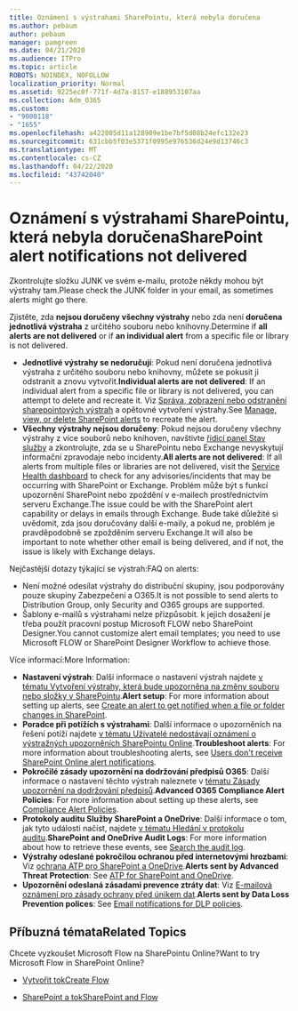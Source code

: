 ```yaml
---
title: Oznámení s výstrahami SharePointu, která nebyla doručena
ms.author: pebaum
author: pebaum
manager: pamgreen
ms.date: 04/21/2020
ms.audience: ITPro
ms.topic: article
ROBOTS: NOINDEX, NOFOLLOW
localization_priority: Normal
ms.assetid: 9225ec0f-771f-4d7a-8157-e188953107aa
ms.collection: Adm_O365
ms.custom:
- "9000118"
- "1655"
ms.openlocfilehash: a422805d11a128909e1be7bf5d08b24efc132e23
ms.sourcegitcommit: 631cbb5f03e5371f0995e976536d24e9d13746c3
ms.translationtype: MT
ms.contentlocale: cs-CZ
ms.lasthandoff: 04/22/2020
ms.locfileid: "43742040"
---
```

# <a name="sharepoint-alert-notifications-not-delivered"></a><span data-ttu-id="5a83e-102">Oznámení s výstrahami SharePointu, která nebyla doručena</span><span class="sxs-lookup"><span data-stu-id="5a83e-102">SharePoint alert notifications not delivered</span></span>

<span data-ttu-id="5a83e-103">Zkontrolujte složku JUNK ve svém e-mailu, protože někdy mohou být výstrahy tam.</span><span class="sxs-lookup"><span data-stu-id="5a83e-103">Please check the JUNK folder in your email, as sometimes alerts might go there.</span></span>

<span data-ttu-id="5a83e-104">Zjistěte, zda **nejsou doručeny všechny výstrahy** nebo zda není **doručena jednotlivá výstraha** z určitého souboru nebo knihovny.</span><span class="sxs-lookup"><span data-stu-id="5a83e-104">Determine if **all alerts are not delivered** or if **an individual alert** from a specific file or library is not delivered.</span></span>

- <span data-ttu-id="5a83e-105">**Jednotlivé výstrahy se nedoručují**: Pokud není doručena jednotlivá výstraha z určitého souboru nebo knihovny, můžete se pokusit ji odstranit a znovu vytvořit.</span><span class="sxs-lookup"><span data-stu-id="5a83e-105">**Individual alerts are not delivered**: If an individual alert from a specific file or library is not delivered, you can attempt to delete and recreate it.</span></span> <span data-ttu-id="5a83e-106">Viz [Správa, zobrazení nebo odstranění sharepointových výstrah](https://support.office.com/article/manage-view-or-delete-sharepoint-alerts-99dfb19c-9a90-4a8c-aba1-aa8c8afb0de2) a opětovné vytvoření výstrahy.</span><span class="sxs-lookup"><span data-stu-id="5a83e-106">See [Manage, view, or delete SharePoint alerts](https://support.office.com/article/manage-view-or-delete-sharepoint-alerts-99dfb19c-9a90-4a8c-aba1-aa8c8afb0de2) to recreate the alert.</span></span>
- <span data-ttu-id="5a83e-107">**Všechny výstrahy nejsou doručeny**: Pokud nejsou doručeny všechny výstrahy z více souborů nebo knihoven, navštivte [řídicí panel Stav služby](https://admin.microsoft.com/AdminPortal/Home#/servicehealth) a zkontrolujte, zda se u SharePointu nebo Exchange nevyskytují informační zpravodaje nebo incidenty.</span><span class="sxs-lookup"><span data-stu-id="5a83e-107">**All alerts are not delivered**: If all alerts from multiple files or libraries are not delivered, visit the [Service Health dashboard](https://admin.microsoft.com/AdminPortal/Home#/servicehealth) to check for any advisories/incidents that may be occurring with SharePoint or Exchange.</span></span> <span data-ttu-id="5a83e-108">Problém může být s funkcí upozornění SharePoint nebo zpoždění v e-mailech prostřednictvím serveru Exchange.</span><span class="sxs-lookup"><span data-stu-id="5a83e-108">The issue could be with the SharePoint alert capability or delays in emails through Exchange.</span></span> <span data-ttu-id="5a83e-109">Bude také důležité si uvědomit, zda jsou doručovány další e-maily, a pokud ne, problém je pravděpodobně se zpožděním serveru Exchange.</span><span class="sxs-lookup"><span data-stu-id="5a83e-109">It will also be important to note whether other email is being delivered, and if not, the issue is likely with Exchange delays.</span></span>

<span data-ttu-id="5a83e-110">Nejčastější dotazy týkající se výstrah:</span><span class="sxs-lookup"><span data-stu-id="5a83e-110">FAQ on alerts:</span></span>

- <span data-ttu-id="5a83e-111">Není možné odesílat výstrahy do distribuční skupiny, jsou podporovány pouze skupiny Zabezpečení a O365.</span><span class="sxs-lookup"><span data-stu-id="5a83e-111">It is not possible to send alerts to Distribution Group, only Security and O365 groups are supported.</span></span>
- <span data-ttu-id="5a83e-112">Šablony e-mailů s výstrahami nelze přizpůsobit. k jejich dosažení je třeba použít pracovní postup Microsoft FLOW nebo SharePoint Designer.</span><span class="sxs-lookup"><span data-stu-id="5a83e-112">You cannot customize alert email templates; you need to use Microsoft FLOW or SharePoint Designer Workflow to achieve those.</span></span>

<span data-ttu-id="5a83e-113">Více informací:</span><span class="sxs-lookup"><span data-stu-id="5a83e-113">More Information:</span></span>

- <span data-ttu-id="5a83e-114">**Nastavení výstrah**: Další informace o nastavení výstrah najdete [v tématu Vytvoření výstrahy, která bude upozorněna na změny souboru nebo složky v SharePointu](https://support.office.com/article/create-an-alert-to-get-notified-when-a-file-or-folder-changes-in-sharepoint-e5a79e7b-a146-46da-a9ef-d65409ba8918).</span><span class="sxs-lookup"><span data-stu-id="5a83e-114">**Alert setup**: For more information about setting up alerts, see [Create an alert to get notified when a file or folder changes in SharePoint](https://support.office.com/article/create-an-alert-to-get-notified-when-a-file-or-folder-changes-in-sharepoint-e5a79e7b-a146-46da-a9ef-d65409ba8918).</span></span>
- <span data-ttu-id="5a83e-115">**Poradce při potížích s výstrahami**: Další informace o upozorněních na řešení potíží najdete [v tématu Uživatelé nedostávají oznámení o výstražných upozorněních SharePointu Online](https://docs.microsoft.com/sharepoint/support/sites/no-alert-notifications).</span><span class="sxs-lookup"><span data-stu-id="5a83e-115">**Troubleshoot alerts**: For more information about troubleshooting alerts, see [Users don't receive SharePoint Online alert notifications](https://docs.microsoft.com/sharepoint/support/sites/no-alert-notifications).</span></span>
- <span data-ttu-id="5a83e-116">**Pokročilé zásady upozornění na dodržování předpisů O365**: Další informace o nastavení těchto výstrah naleznete v [tématu Zásady upozornění na dodržování předpisů](https://docs.microsoft.com/office365/securitycompliance/alert-policies).</span><span class="sxs-lookup"><span data-stu-id="5a83e-116">**Advanced O365 Compliance Alert Policies**: For more information about setting up these alerts, see [Compliance Alert Policies](https://docs.microsoft.com/office365/securitycompliance/alert-policies).</span></span>
- <span data-ttu-id="5a83e-117">**Protokoly auditu Služby SharePoint a OneDrive**: Další informace o tom, jak tyto události načíst, najdete [v tématu Hledání v protokolu auditu](https://docs.microsoft.com/office365/securitycompliance/search-the-audit-log-in-security-and-compliance#search-the-audit-log).</span><span class="sxs-lookup"><span data-stu-id="5a83e-117">**SharePoint and OneDrive Audit Logs**: For more information about how to retrieve these events, see [Search the audit log](https://docs.microsoft.com/office365/securitycompliance/search-the-audit-log-in-security-and-compliance#search-the-audit-log).</span></span>
- <span data-ttu-id="5a83e-118">**Výstrahy odeslané pokročilou ochranou před internetovými hrozbami**: Viz [ochrana ATP pro SharePoint a OneDrive](https://docs.microsoft.com/office365/securitycompliance/atp-for-spo-odb-and-teams).</span><span class="sxs-lookup"><span data-stu-id="5a83e-118">**Alerts sent by Advanced Threat Protection**: See [ATP for SharePoint and OneDrive](https://docs.microsoft.com/office365/securitycompliance/atp-for-spo-odb-and-teams).</span></span>
- <span data-ttu-id="5a83e-119">**Upozornění odeslaná zásadami prevence ztráty dat**: Viz [E-mailová oznámení pro zásady ochrany před únikem dat](https://docs.microsoft.com/office365/securitycompliance/use-notifications-and-policy-tips).</span><span class="sxs-lookup"><span data-stu-id="5a83e-119">**Alerts sent by Data Loss Prevention polices**: See [Email notifications for DLP policies](https://docs.microsoft.com/office365/securitycompliance/use-notifications-and-policy-tips).</span></span>

## <a name="related-topics"></a><span data-ttu-id="5a83e-120">Příbuzná témata</span><span class="sxs-lookup"><span data-stu-id="5a83e-120">Related Topics</span></span>

<span data-ttu-id="5a83e-121">Chcete vyzkoušet Microsoft Flow na SharePointu Online?</span><span class="sxs-lookup"><span data-stu-id="5a83e-121">Want to try Microsoft Flow in SharePoint Online?</span></span>

- [<span data-ttu-id="5a83e-122">Vytvořit tok</span><span class="sxs-lookup"><span data-stu-id="5a83e-122">Create Flow</span></span>](https://support.office.com/article/a9c3e03b-0654-46af-a254-20252e580d01)

- [<span data-ttu-id="5a83e-123">SharePoint a tok</span><span class="sxs-lookup"><span data-stu-id="5a83e-123">SharePoint and Flow</span></span>](https://flow.microsoft.com//blog/sharepoint-and-flow/)
